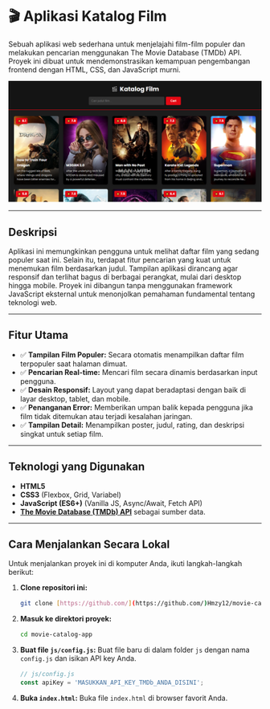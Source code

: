 # 🎬 Aplikasi Katalog Film

Sebuah aplikasi web sederhana untuk menjelajahi film-film populer dan melakukan pencarian menggunakan The Movie Database (TMDb) API. Proyek ini dibuat untuk mendemonstrasikan kemampuan pengembangan frontend dengan HTML, CSS, dan JavaScript murni.


![Screenshot Aplikasi](catalog.PNG)

---

## Deskripsi

Aplikasi ini memungkinkan pengguna untuk melihat daftar film yang sedang populer saat ini. Selain itu, terdapat fitur pencarian yang kuat untuk menemukan film berdasarkan judul. Tampilan aplikasi dirancang agar responsif dan terlihat bagus di berbagai perangkat, mulai dari desktop hingga mobile. Proyek ini dibangun tanpa menggunakan framework JavaScript eksternal untuk menonjolkan pemahaman fundamental tentang teknologi web.

---

## Fitur Utama

-   ✅ **Tampilan Film Populer:** Secara otomatis menampilkan daftar film terpopuler saat halaman dimuat.
-   ✅ **Pencarian Real-time:** Mencari film secara dinamis berdasarkan input pengguna.
-   ✅ **Desain Responsif:** Layout yang dapat beradaptasi dengan baik di layar desktop, tablet, dan mobile.
-   ✅ **Penanganan Error:** Memberikan umpan balik kepada pengguna jika film tidak ditemukan atau terjadi kesalahan jaringan.
-   ✅ **Tampilan Detail:** Menampilkan poster, judul, rating, dan deskripsi singkat untuk setiap film.

---

## Teknologi yang Digunakan

-   **HTML5**
-   **CSS3** (Flexbox, Grid, Variabel)
-   **JavaScript (ES6+)** (Vanilla JS, Async/Await, Fetch API)
-   **[The Movie Database (TMDb) API](https://www.themoviedb.org/)** sebagai sumber data.

---

## Cara Menjalankan Secara Lokal

Untuk menjalankan proyek ini di komputer Anda, ikuti langkah-langkah berikut:

1.  **Clone repositori ini:**
    ```bash
    git clone [https://github.com/](https://github.com/)Hmzy12/movie-catalog-app.git
    ```

2.  **Masuk ke direktori proyek:**
    ```bash
    cd movie-catalog-app
    ```

3.  **Buat file `js/config.js`:**
    Buat file baru di dalam folder `js` dengan nama `config.js` dan isikan API key Anda.
    ```javascript
    // js/config.js
    const apiKey = 'MASUKKAN_API_KEY_TMDb_ANDA_DISINI';
    ```

4.  **Buka `index.html`:**
    Buka file `index.html` di browser favorit Anda.